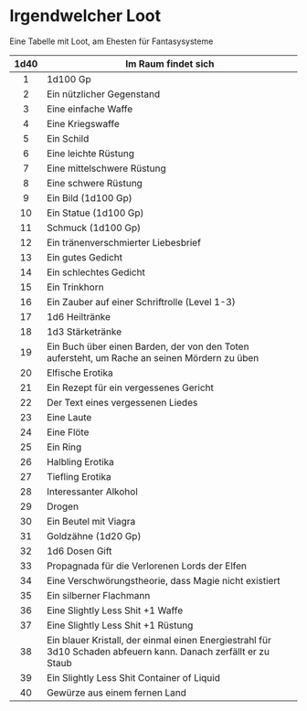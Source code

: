 # Irgendwelcher Loot

Eine Tabelle mit Loot, am Ehesten für Fantasysysteme

|1d40|Im Raum findet sich|
|:---:|---|
|1|1d100 Gp|
|2|Ein nützlicher Gegenstand|
|3|Eine einfache Waffe|
|4|Eine Kriegswaffe|
|5|Ein Schild|
|6|Eine leichte Rüstung|
|7|Eine mittelschwere Rüstung|
|8|Eine schwere Rüstung|
|9|Ein Bild (1d100 Gp)|
|10|Ein Statue (1d100 Gp)|
|11|Schmuck (1d100 Gp)|
|12|Ein tränenverschmierter Liebesbrief|
|13|Ein gutes Gedicht|
|14|Ein schlechtes Gedicht|
|15|Ein Trinkhorn|
|16|Ein Zauber auf einer Schriftrolle (Level 1-3)|
|17|1d6 Heiltränke|
|18|1d3 Stärketränke|
|19|Ein Buch über einen Barden, der von den Toten aufersteht, um Rache an seinen Mördern zu üben|
|20|Elfische Erotika|
|21|Ein Rezept für ein vergessenes Gericht|
|22|Der Text eines vergessenen Liedes|
|23|Eine Laute|
|24|Eine Flöte|
|25|Ein Ring|
|26|Halbling Erotika|
|27|Tiefling Erotika|
|28|Interessanter Alkohol|
|29|Drogen|
|30|Ein Beutel mit Viagra|
|31|Goldzähne (1d20 Gp)|
|32|1d6 Dosen Gift|
|33|Propagnada für die Verlorenen Lords der Elfen|
|34|Eine Verschwörungstheorie, dass Magie nicht existiert|
|35|Ein silberner Flachmann|
|36|Eine Slightly Less Shit +1 Waffe|
|37|Eine Slightly Less Shit +1 Rüstung|
|38|Ein blauer Kristall, der einmal einen Energiestrahl für 3d10 Schaden abfeuern kann. Danach zerfällt er zu Staub|
|39|Ein Slightly Less Shit Container of Liquid|
|40|Gewürze aus einem fernen Land|
